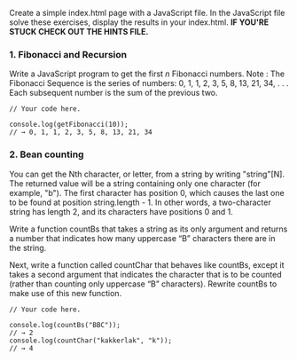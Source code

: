 
Create a simple index.html page with a JavaScript file. In the JavaScript file solve these exercises, display the results in your index.html.
**IF YOU'RE STUCK CHECK OUT THE HINTS FILE.**

### 1. Fibonacci and Recursion

Write a JavaScript program to get the first *n* Fibonacci numbers.
Note : The Fibonacci Sequence is the series of numbers: 0, 1, 1, 2, 3, 5, 8, 13, 21, 34, . . . 
Each subsequent number is the sum of the previous two.

```
// Your code here.

console.log(getFibonacci(10));
// → 0, 1, 1, 2, 3, 5, 8, 13, 21, 34
```

### 2. Bean counting

You can get the Nth character, or letter, from a string by writing "string"[N]. The returned value will be a string containing only one character (for example, "b"). The first character has position 0, which causes the last one to be found at position string.length - 1. In other words, a two-character string has length 2, and its characters have positions 0 and 1.

Write a function countBs that takes a string as its only argument and returns a number that indicates how many uppercase “B” characters there are in the string.

Next, write a function called countChar that behaves like countBs, except it takes a second argument that indicates the character that is to be counted (rather than counting only uppercase “B” characters). Rewrite countBs to make use of this new function.

```
// Your code here.

console.log(countBs("BBC"));
// → 2
console.log(countChar("kakkerlak", "k"));
// → 4
```

